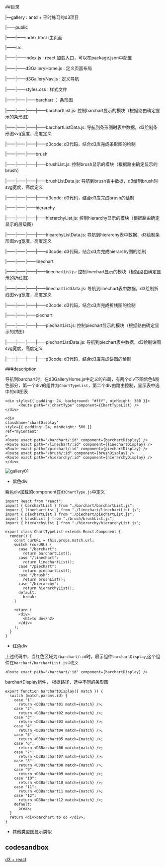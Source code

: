 ##目录

|—gallery : antd + 平时练习的d3项目

|——public

|——|——index.html :主页面

|——src

|——|——index.js : react 加载入口，可以在package.json中配置

|——|——d3GalleryHome.js : 定义页面布局

|——|——d3GalleryNav.js : 定义导航

|——|——styles.css : 样式文件

|——|——|——barchart ： 条形图

|——|——|——|——barchartList.js: 控制barchart显示的模块（根据路由确定显示的条形图）

|——|——|——|——barchartListData.js: 导航到条形图时表中数据，d3绘制条形图svg宽度，高度定义

|——|——|——|——d3code: d3代码，结合d3库完成条形图的绘制

|——|——|——brush 

|——|——|——|——brushList.js: 控制brush显示的模块（根据路由确定显示的brush）

|——|——|——|——brushListData.js: 导航到brush表中数据，d3绘制brush时svg宽度，高度定义

|——|——|——|——d3code: d3代码，结合d3库完成brush的绘制

|——|——|——hierarchy

|——|——|——|——hierarchyList.js: 控制hierarchy显示的模块（根据路由确定显示的层级图）

|——|——|——|——hiearchyListData.js: 导航到hierarchy表中数据，d3绘制条形图svg宽度，高度定义

|——|——|——|——d3code: d3代码，结合d3库完成hierarchy图的绘制

|——|——|——linechart

|——|——|——|——linechartList.js: 控制linechart显示的模块（根据路由确定显示的折线图）

|——|——|——|——linechartListData.js: 导航到linechart表中数据，d3绘制折线图svg宽度，高度定义

|——|——|——|——d3code: d3代码，结合d3库完成折线图的绘制

|——|——|——piechart

|——|——|——|——piechartList.js: 控制piechart显示的模块（根据路由确定显示的饼图）

|——|——|——|——piechartListData.js: 导航到piechart表中数据，d3绘制饼图svg宽度，高度定义

|——|——|——|——d3code: d3代码，结合d3库完成饼图的绘制



###description

导航到barchart时，在d3GalleryHome.js中定义的布局，有两个div下图紫色&粉色部分，第一个div的组件为`ChartTypeList`，第二个div由路由控制，显示表中选中的d3图表

```react
<div style={{ padding: 24, background: "#fff", minHeight: 360 }}>
      <Route path="/:chartType" component={ChartTypeList} />
</div>

<div
className="chartDisplay"
style={{ padding: 24, minHeight: 500 }}
ref="myContent"
>
<Route exact path="/barchart/:id" component={barchartDisplay} />
<Route exact path="/linechart/:id" component={linechartDisplay} />
<Route exact path="/piechart/:id" component={piechartDisplay} />
<Route exact path="/brush/:id" component={brushDisplay} />
<Route exact path="/hierarchy/:id" component={hierarchyDisplay} />
</div>
```

![gallery01](/Users/liurenwan/Desktop/react/img/gallery01.png)



* 紫色div

紫色div加载的component在`d3ChartType.js`中定义

```react
import React from "react";
import { barchartList } from "./barchart/barchartList.js";
import { linechartList } from "./linechart/linechartList.js";
import { piechartList } from "./piechart/piechartList.js";
import { brushList } from "./brush/brushList.js";
import { hierarchyList } from "./hierarchy/hierarchyList.js";

export class ChartTypeList extends React.Component {
  render() {
    const curURL = this.props.match.url;
    switch (curURL) {
      case "/barchart":
        return barchartList();
      case "/linechart":
        return linechartList();
      case "/piechart":
        return piechartList();
      case "/brush":
        return brushList();
      case "/hierarchy":
        return hierarchyList();
      default:
        break;
    }

    return (
      <div>
        <h2>to do</h2>
      </div>
    );
  }
}

```



* 红色div

上述代码中，当红色区域为`/barchart/:id`时，展示组件`barchartDisplay`,这个组件在`barchart/barchartList.js中定义`

```react
<Route exact path="/barchart/:id" component={barchartDisplay} />
```

barchartDisplay组件， 根据路径，选中不同的条形图

```react
export function barchartDisplay({ match }) {
  switch (match.params.id) {
    case "1":
      return <D3Barchart01 match={match} />;
    case "2":
      return <D3Barchart02 match={match} />;
    case "3":
      return <D3Barchart03 match={match} />;
    case "4":
      return <D3Barchart04 match={match} />;
    case "5":
      return <D3Barchart05 match={match} />;
    case "6":
      return <D3Barchart06 match={match} />;
    case "7":
      return <D3Barchart07 match={match} />;
    case "8":
      return <D3Barchart08 match={match} />;
    case "9":
      return <D3Barchart09 match={match} />;
    case "10":
      return <D3Barchart10 match={match} />;
    case "11":
      return <D3Barchart11 match={match} />;
    case "12":
      return <D3Barchart12 match={match} />;
    default:
      break;
  }
  return <div>barchart to do </div>;
}
```

* 其他类型图显示类似



## codesandbox

[d3 + react](https://codesandbox.io/s/w280w2x0m8)



